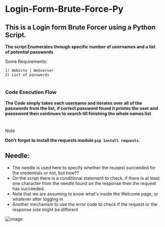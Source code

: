 # Login-Form-Brute-Force-Py

## This is a Login form Brute Forcer using a Python Script.

**The script Enumerates through specific number of usernames and a list of potential passwords**


Some Requirements:
```
1) Website | Webserver 
2) List of passwords
```

#
### Code Execution Flow

**The Code simply takes each username and iterates over all of the passwords from the list, if correct password found it printes the user and passsword then continues to search till finishing the whole names list**
#

> [!NOTE]
> **Don't forget to install the requests module `pip install requests`.**




## Needle:
 - The needle is used here to specify whether the reuqest succeeded for the credentials or not, but how??
 - On the script there is a conditional statement to check, if there is at least one character from the needle found on the response then the request has succeeded.
 - Note that we are assuming to know what's inside the Welcome page, or whatever after logging in
 - Another mechanism to use the error code to check if the request or the response size might be different

![image](https://github.com/AwsGhanem/Login-Form-Brute-Force-Py/assets/123994471/d3d00ee7-bd22-4b2c-9290-e6458c7ec69e)


